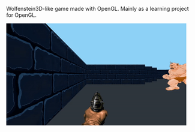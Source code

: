 ﻿Wolfenstein3D-like game made with OpenGL.
Mainly as a learning project for OpenGL.

![Ingame screenshot](show.gif?raw=true "Showcase")
